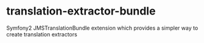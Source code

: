 # translation-extractor-bundle
Symfony2 JMSTranslationBundle extension which provides a simpler way to create translation extractors
